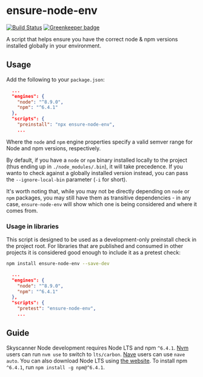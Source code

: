 # ensure-node-env

[![Build Status](https://travis-ci.org/Skyscanner/ensure-node-env.svg?branch=master)](https://travis-ci.org/Skyscanner/ensure-node-env) [![Greenkeeper badge](https://badges.greenkeeper.io/Skyscanner/ensure-node-env.svg)](https://greenkeeper.io/)

A script that helps ensure you have the correct node &amp; npm versions installed globally in your environment.

## Usage

Add the following to your `package.json`:

```json
  ...
  "engines": {
    "node": "^8.9.0",
    "npm": "^6.4.1"
  },
  "scripts": {
    "preinstall": "npx ensure-node-env",
    ...
```

Where the `node` and `npm` engine properties specify a valid semver range for Node and npm versions, respectively.

By default, if you have a `node` or `npm` binary installed locally to the project (thus ending up
in `./node_modules/.bin`), it will take precedence. If you wanto to check against a globally installed
version instead, you can pass the `--ignore-local-bin` parameter (`-i` for short).

It's worth noting that, while you may not be directly depending on `node` or `npm` packages, you may
still have them as transitive dependencies - in any case, `ensure-node-env` will show which one is being considered
and where it comes from.

### Usage in libraries

This script is designed to be used as a development-only preinstall check in the project root. For libraries that are published and consumed in other projects it is considered good enough to include it as a pretest check:

```sh
npm install ensure-node-env --save-dev
```

```json
  ...
  "engines": {
    "node": "^8.9.0",
    "npm": "^6.4.1"
  },
  "scripts": {
    "pretest": "ensure-node-env",
    ...
```

## Guide

Skyscanner Node development requires Node LTS and npm `^6.4.1`. [Nvm](https://github.com/creationix/nvm) users can run `nvm use` to switch to `lts/carbon`. [Nave](https://github.com/isaacs/nave) users can use `nave auto`. You can also download Node LTS using [the website](https://nodejs.org/en/). To install npm `^6.4.1`, run `npm install -g npm@^6.4.1`.

